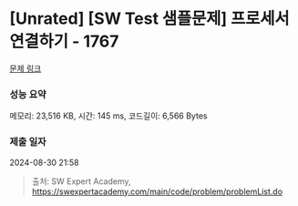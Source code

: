 # [Unrated] [SW Test 샘플문제] 프로세서 연결하기 - 1767 

[문제 링크](https://swexpertacademy.com/main/code/problem/problemDetail.do?contestProbId=AV4suNtaXFEDFAUf) 

### 성능 요약

메모리: 23,516 KB, 시간: 145 ms, 코드길이: 6,566 Bytes

### 제출 일자

2024-08-30 21:58



> 출처: SW Expert Academy, https://swexpertacademy.com/main/code/problem/problemList.do